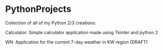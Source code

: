 # PythonProjects

Collection of all of my Python 2/3 creations:

Calculator: Simple calculator application made using Tkinter and python 2

WN: Application for the current 7-day weather in KW region (DRAFT)
